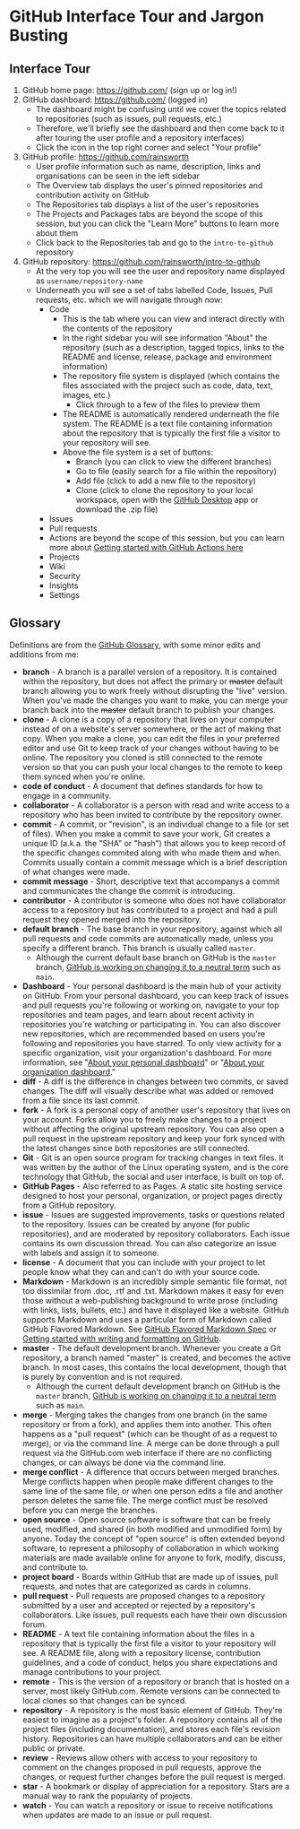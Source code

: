 # GitHub Interface Tour and Jargon Busting

## Interface Tour

1. GitHub home page: https://github.com/ (sign up or log in!)
2. GitHub dashboard: https://github.com/ (logged in)
   - The dashboard might be confusing until we cover the topics related to repositories (such as issues, pull requests, etc.)
   - Therefore, we'll briefly see the dashboard and then come back to it after touring the user profile and a repository interfaces)
   - Click the icon in the top right corner and select "Your profile"
3. GitHub profile: https://github.com/rainsworth
   - User profile information such as name, description, links and organisations can be seen in the left sidebar
   - The Overview tab displays the user's pinned repositories and contribution activity on GitHub
   - The Repositories tab displays a list of the user's repositories
   - The Projects and Packages tabs are beyond the scope of this session, but you can click the "Learn More" buttons to learn more about them
   - Click back to the Repositories tab and go to the `intro-to-github` repository
4. GitHub repository: https://github.com/rainsworth/intro-to-github
   - At the very top you will see the user and repository name displayed as `username/repository-name`
   - Underneath you will see a set of tabs labelled Code, Issues, Pull requests, etc. which we will navigate through now:
      - Code
         - This is the tab where you can view and interact directly with the contents of the repository
         - In the right sidebar you will see information "About" the repository (such as a description, tagged topics, links to the README and license, release, package and environment information)
         - The repository file system is displayed (which contains the files associated with the project such as code, data, text, images, etc.)
            - Click through to a few of the files to preview them
         - The README is automatically rendered underneath the file system. The README is a text file containing information about the repository that is typically the first file a visitor to your repository will see.
         - Above the file system is a set of buttons:
            - Branch (you can click to view the different branches)
            - Go to file (easily search for a file within the repository)
            - Add file (click to add a new file to the repository)
            - Clone (click to clone the repository to your local workspace, open with the [GitHub Desktop](https://desktop.github.com/) app or download the .zip file)
      - Issues
      - Pull requests
      - Actions are beyond the scope of this session, but you can learn more about [Getting started with GitHub Actions here](https://help.github.com/en/actions/getting-started-with-github-actions)
      - Projects
      - Wiki
      - Security 
      - Insights
      - Settings


## Glossary

Definitions are from the [GitHub Glossary](https://help.github.com/en/github/getting-started-with-github/github-glossary#pull), with some minor edits and additions from me:

- **branch** - A branch is a parallel version of a repository. It is contained within the repository, but does not affect the primary or ~~master~~ default branch allowing you to work freely without disrupting the "live" version. When you've made the changes you want to make, you can merge your branch back into the ~~master~~ default branch to publish your changes.
- **clone** - A clone is a copy of a repository that lives on your computer instead of on a website's server somewhere, or the act of making that copy. When you make a clone, you can edit the files in your preferred editor and use Git to keep track of your changes without having to be online. The repository you cloned is still connected to the remote version so that you can push your local changes to the remote to keep them synced when you're online.
- **code of conduct** - A document that defines standards for how to engage in a community.
- **collaborator** - A collaborator is a person with read and write access to a repository who has been invited to contribute by the repository owner.
- **commit** - A commit, or "revision", is an individual change to a file (or set of files). When you make a commit to save your work, Git creates a unique ID (a.k.a. the "SHA" or "hash") that allows you to keep record of the specific changes commited along with who made them and when. Commits usually contain a commit message which is a brief description of what changes were made.
- **commit message** - Short, descriptive text that accompanys a commit and communicates the change the commit is introducing.
- **contributor** - A contributor is someone who does not have collaborator access to a repository but has contributed to a project and had a pull request they opened merged into the repository.
- **default branch** - The base branch in your repository, against which all pull requests and code commits are automatically made, unless you specify a different branch. This branch is usually called `master`.
   - Although the current default base branch on GitHub is the `master` branch, [GitHub is working on changing it to a neutral term](https://www.bbc.co.uk/news/technology-53050955) such as `main`.
- **Dashboard** - Your personal dashboard is the main hub of your activity on GitHub. From your personal dashboard, you can keep track of issues and pull requests you're following or working on, navigate to your top repositories and team pages, and learn about recent activity in repositories you're watching or participating in. You can also discover new repositories, which are recommended based on users you're following and repositories you have starred. To only view activity for a specific organization, visit your organization's dashboard. For more information, see "[About your personal dashboard](https://help.github.com/en/articles/about-your-personal-dashboard)" or "[About your organization dashboard](https://help.github.com/en/articles/about-your-organization-dashboard)."
- **diff** - A diff is the difference in changes between two commits, or saved changes. The diff will visually describe what was added or removed from a file since its last commit.
- **fork** - A fork is a personal copy of another user's repository that lives on your account. Forks allow you to freely make changes to a project without affecting the original upstream repository. You can also open a pull request in the upstream repository and keep your fork synced with the latest changes since both repositories are still connected.
- **Git** - Git is an open source program for tracking changes in text files. It was written by the author of the Linux operating system, and is the core technology that GitHub, the social and user interface, is built on top of.
- **GitHub Pages** - Also referred to as Pages. A static site hosting service designed to host your personal, organization, or project pages directly from a GitHub repository.
- **issue** - Issues are suggested improvements, tasks or questions related to the repository. Issues can be created by anyone (for public repositories), and are moderated by repository collaborators. Each issue contains its own discussion thread. You can also categorize an issue with labels and assign it to someone.
- **license** - A document that you can include with your project to let people know what they can and can't do with your source code.
- **Markdown** - Markdown is an incredibly simple semantic file format, not too dissimilar from .doc, .rtf and .txt. Markdown makes it easy for even those without a web-publishing background to write prose (including with links, lists, bullets, etc.) and have it displayed like a website. GitHub supports Markdown and uses a particular form of Markdown called GitHub Flavored Markdown. See [GitHub Flavored Markdown Spec](https://github.github.com/gfm/) or [Getting started with writing and formatting on GitHub](https://help.github.com/en/articles/getting-started-with-writing-and-formatting-on-github).
- **master** - The default development branch. Whenever you create a Git repository, a branch named "master" is created, and becomes the active branch. In most cases, this contains the local development, though that is purely by convention and is not required.
   - Although the current default development branch on GitHub is the `master` branch, [GitHub is working on changing it to a neutral term](https://www.bbc.co.uk/news/technology-53050955) such as `main`.
- **merge** - Merging takes the changes from one branch (in the same repository or from a fork), and applies them into another. This often happens as a "pull request" (which can be thought of as a request to merge), or via the command line. A merge can be done through a pull request via the GitHub.com web interface if there are no conflicting changes, or can always be done via the command line.
- **merge conflict** - A difference that occurs between merged branches. Merge conflicts happen when people make different changes to the same line of the same file, or when one person edits a file and another person deletes the same file. The merge conflict must be resolved before you can merge the branches.
- **open source** - Open source software is software that can be freely used, modified, and shared (in both modified and unmodified form) by anyone. Today the concept of "open source" is often extended beyond software, to represent a philosophy of collaboration in which working materials are made available online for anyone to fork, modify, discuss, and contribute to.
- **project board** - Boards within GitHub that are made up of issues, pull requests, and notes that are categorized as cards in columns.
- **pull request** - Pull requests are proposed changes to a repository submitted by a user and accepted or rejected by a repository's collaborators. Like issues, pull requests each have their own discussion forum.
- **README** - A text file containing information about the files in a repository that is typically the first file a visitor to your repository will see. A README file, along with a repository license, contribution guidelines, and a code of conduct, helps you share expectations and manage contributions to your project.
- **remote** - This is the version of a repository or branch that is hosted on a server, most likely GitHub.com. Remote versions can be connected to local clones so that changes can be synced.
- **repository** - A repository is the most basic element of GitHub. They're easiest to imagine as a project's folder. A repository contains all of the project files (including documentation), and stores each file's revision history. Repositories can have multiple collaborators and can be either public or private.
- **review** - Reviews allow others with access to your repository to comment on the changes proposed in pull requests, approve the changes, or request further changes before the pull request is merged.
- **star** - A bookmark or display of appreciation for a repository. Stars are a manual way to rank the popularity of projects.
- **watch** - You can watch a repository or issue to receive notifications when updates are made to an issue or pull request.

